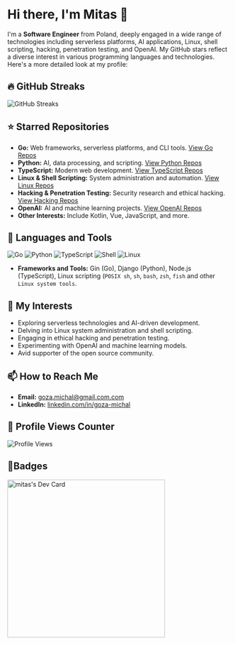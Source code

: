 # Hi there, I'm Mitas 👋

I'm a **Software Engineer** from Poland, deeply engaged in a wide range of technologies including serverless platforms, AI applications, Linux, shell scripting, hacking, penetration testing, and OpenAI. My GitHub stars reflect a diverse interest in various programming languages and technologies. Here's a more detailed look at my profile:

## 🔥 GitHub Streaks
![GitHub Streaks](https://github-readme-streak-stats.herokuapp.com/?user=mitas)

## ⭐ Starred Repositories
- **Go:** Web frameworks, serverless platforms, and CLI tools. [View Go Repos](https://github.com/mitas?tab=stars&q=go)
- **Python:** AI, data processing, and scripting. [View Python Repos](https://github.com/mitas?tab=stars&q=python)
- **TypeScript:** Modern web development. [View TypeScript Repos](https://github.com/mitas?tab=stars&q=typescript)
- **Linux & Shell Scripting:** System administration and automation. [View Linux Repos](https://github.com/mitas?tab=stars&q=linux)
- **Hacking & Penetration Testing:** Security research and ethical hacking. [View Hacking Repos](https://github.com/mitas?tab=stars&q=hacking)
- **OpenAI:** AI and machine learning projects. [View OpenAI Repos](https://github.com/mitas?tab=stars&q=openai)
- **Other Interests:** Include Kotlin, Vue, JavaScript, and more.

## 🚀 Languages and Tools
![Go](https://img.shields.io/badge/-Go-00ADD8?style=flat-square&logo=go&logoColor=white)
![Python](https://img.shields.io/badge/-Python-3776AB?style=flat-square&logo=python&logoColor=white)
![TypeScript](https://img.shields.io/badge/-TypeScript-3178C6?style=flat-square&logo=typescript&logoColor=white)
![Shell](https://img.shields.io/badge/-Shell-4EAA25?style=flat-square&logo=gnu-bash&logoColor=white)
![Linux](https://img.shields.io/badge/-Linux-FCC624?style=flat-square&logo=linux&logoColor=black)
- **Frameworks and Tools:** Gin (Go), Django (Python), Node.js (TypeScript), Linux scripting (`POSIX sh`, `sh`, `bash`, `zsh`, `fish` and other `Linux system tools`.

## 🌱 My Interests
- Exploring serverless technologies and AI-driven development.
- Delving into Linux system administration and shell scripting.
- Engaging in ethical hacking and penetration testing.
- Experimenting with OpenAI and machine learning models.
- Avid supporter of the open source community.

## 📫 How to Reach Me
- **Email:** [goza.michal@gmail.com.com](mailto:goza.michal@gmail.com)
- **LinkedIn:** [linkedin.com/in/goza-michal](https://linkedin.com/in/goza-michal)

## 👀 Profile Views Counter
![Profile Views](https://komarev.com/ghpvc/?username=mitas)

## 🥇Badges

<a href="https://app.daily.dev/mitas"><img src="https://api.daily.dev/devcards/v2/Dfrhu1QtJhJiAXFmDR7qJ.png?type=default&r=7us" width="356" alt="mitas's Dev Card"/></a>

